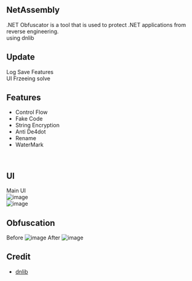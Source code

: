 ## NetAssembly
.NET Obfuscator is a tool that is used to protect .NET applications from reverse engineering.
<br>
using dnlib
<br>
## Update
Log Save Features
<br>
UI Frzeeing solve
## Features
 * Control Flow
 * Fake Code
 * String Encryption
 * Anti De4dot
 * Rename
 * WaterMark
<br>

## UI
Main UI <br>
![image](https://github.com/user-attachments/assets/4a221299-e0db-4ff3-8359-f1d5436418a2)
<br>
![image](https://github.com/user-attachments/assets/7b9687dd-bb6a-4870-8c90-7631672fa253)


## Obfuscation
Before
![image](https://github.com/KingJunSeong/NetAssembly/assets/82876235/6cb00f7e-8b6f-440d-9677-850e152cf9f0)
After
![image](https://github.com/KingJunSeong/NetAssembly/assets/82876235/8d1218ad-7b01-4fc6-b004-1dbf77073943)

## Credit
* [dnlib](https://github.com/0xd4d/dnlib)
